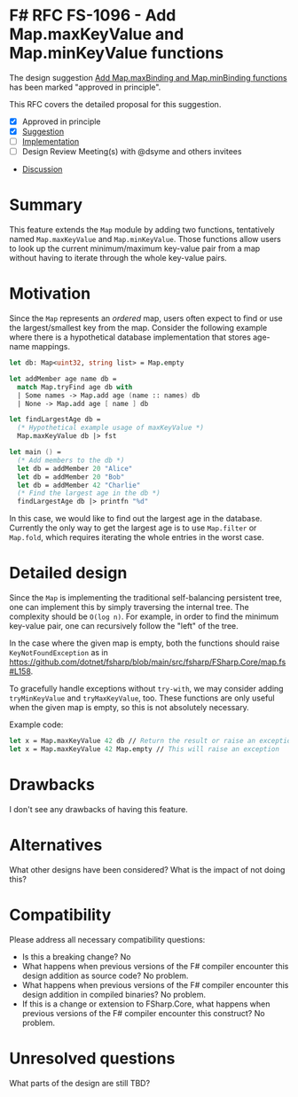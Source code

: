 # F# RFC FS-1096 - Add Map.maxKeyValue and Map.minKeyValue functions

The design suggestion [Add Map.maxBinding and Map.minBinding functions](https://github.com/fsharp/fslang-suggestions/issues/933) has been marked "approved in principle".

This RFC covers the detailed proposal for this suggestion.

- [x] Approved in principle
- [x] [Suggestion](https://github.com/fsharp/fslang-suggestions/issues/933)
- [ ] [Implementation](https://github.com/dotnet/fsharp/pull/FILL-ME-IN)
- [ ] Design Review Meeting(s) with @dsyme and others invitees
- [Discussion](https://github.com/fsharp/fslang-design/issues/PLEASE-ADD-A-DISCUSSION-ISSUE-AND-LINK-HERE)

# Summary

This feature extends the `Map` module by adding two functions, tentatively named
`Map.maxKeyValue` and `Map.minKeyValue`. Those functions allow users to look up
the current minimum/maximum key-value pair from a map without having to iterate
through the whole key-value pairs.

# Motivation

Since the `Map` represents an *ordered* map, users often expect to find or use
the largest/smallest key from the map. Consider the following example where
there is a hypothetical database implementation that stores age-name mappings.

```fsharp
let db: Map<uint32, string list> = Map.empty

let addMember age name db =
  match Map.tryFind age db with
  | Some names -> Map.add age (name :: names) db
  | None -> Map.add age [ name ] db

let findLargestAge db =
  (* Hypothetical example usage of maxKeyValue *)
  Map.maxKeyValue db |> fst

let main () =
  (* Add members to the db *)
  let db = addMember 20 "Alice"
  let db = addMember 20 "Bob"
  let db = addMember 42 "Charlie"
  (* Find the largest age in the db *)
  findLargestAge db |> printfn "%d"
```

In this case, we would like to find out the largest age in the
database. Currently the only way to get the largest age is to use `Map.filter`
or `Map.fold`, which requires iterating the whole entries in the worst case.

# Detailed design

Since the `Map` is implementing the traditional self-balancing persistent tree,
one can implement this by simply traversing the internal tree. The complexity
should be `O(log n)`. For example, in order to find the minimum key-value pair,
one can recursively follow the "left" of the tree.

In the case where the given map is empty, both the functions should raise
`KeyNotFoundException` as in
https://github.com/dotnet/fsharp/blob/main/src/fsharp/FSharp.Core/map.fs#L158.

To gracefully handle exceptions without `try-with`, we may consider adding
`tryMinKeyValue` and `tryMaxKeyValue`, too. These functions are only useful when
the given map is empty, so this is not absolutely necessary.

Example code:

```fsharp
let x = Map.maxKeyValue 42 db // Return the result or raise an exception
let x = Map.maxKeyValue 42 Map.empty // This will raise an exception
```

# Drawbacks

I don't see any drawbacks of having this feature.

# Alternatives

What other designs have been considered? What is the impact of not doing this?

# Compatibility

Please address all necessary compatibility questions:

* Is this a breaking change? No
* What happens when previous versions of the F# compiler encounter this design addition as source code? No problem.
* What happens when previous versions of the F# compiler encounter this design addition in compiled binaries? No problem.
* If this is a change or extension to FSharp.Core, what happens when previous versions of the F# compiler encounter this construct? No problem.


# Unresolved questions

What parts of the design are still TBD?
